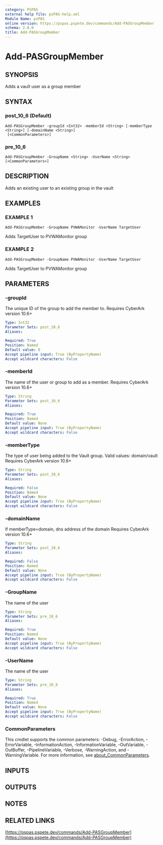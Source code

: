 ```yaml
---
category: PSPAS
external help file: psPAS-help.xml
Module Name: psPAS
online version: https://pspas.pspete.dev/commands/Add-PASGroupMember
schema: 2.0.0
title: Add-PASGroupMember
---
```


# Add-PASGroupMember

## SYNOPSIS
Adds a vault user as a group member

## SYNTAX

### post_10_6 (Default)
```
Add-PASGroupMember -groupId <Int32> -memberId <String> [-memberType <String>] [-domainName <String>]
 [<CommonParameters>]
```

### pre_10_6
```
Add-PASGroupMember -GroupName <String> -UserName <String> [<CommonParameters>]
```

## DESCRIPTION
Adds an existing user to an existing group in the vault

## EXAMPLES

### EXAMPLE 1
```
Add-PASGroupMember -GroupName PVWAMonitor -UserName TargetUser
```

Adds TargetUser to PVWAMonitor group

### EXAMPLE 2
```
Add-PASGroupMember -GroupName PVWAMonitor -UserName TargetUser
```

Adds TargetUser to PVWAMonitor group

## PARAMETERS

### -groupId
The unique ID of the group to add the member to.
Requires CyberArk version 10.6+

```yaml
Type: Int32
Parameter Sets: post_10_6
Aliases:

Required: True
Position: Named
Default value: 0
Accept pipeline input: True (ByPropertyName)
Accept wildcard characters: False
```

### -memberId
The name of the user or group to add as a member.
Requires CyberArk version 10.6+

```yaml
Type: String
Parameter Sets: post_10_6
Aliases:

Required: True
Position: Named
Default value: None
Accept pipeline input: True (ByPropertyName)
Accept wildcard characters: False
```

### -memberType
The type of user being added to the Vault group.
Valid values: domain/vault
Requires CyberArk version 10.6+

```yaml
Type: String
Parameter Sets: post_10_6
Aliases:

Required: False
Position: Named
Default value: None
Accept pipeline input: True (ByPropertyName)
Accept wildcard characters: False
```

### -domainName
If memberType=domain, dns address of the domain
Requires CyberArk version 10.6+

```yaml
Type: String
Parameter Sets: post_10_6
Aliases:

Required: False
Position: Named
Default value: None
Accept pipeline input: True (ByPropertyName)
Accept wildcard characters: False
```

### -GroupName
The name of the user

```yaml
Type: String
Parameter Sets: pre_10_6
Aliases:

Required: True
Position: Named
Default value: None
Accept pipeline input: True (ByPropertyName)
Accept wildcard characters: False
```

### -UserName
The name of the user

```yaml
Type: String
Parameter Sets: pre_10_6
Aliases:

Required: True
Position: Named
Default value: None
Accept pipeline input: True (ByPropertyName)
Accept wildcard characters: False
```

### CommonParameters
This cmdlet supports the common parameters: -Debug, -ErrorAction, -ErrorVariable, -InformationAction, -InformationVariable, -OutVariable, -OutBuffer, -PipelineVariable, -Verbose, -WarningAction, and -WarningVariable. For more information, see [about_CommonParameters](http://go.microsoft.com/fwlink/?LinkID=113216).

## INPUTS

## OUTPUTS

## NOTES

## RELATED LINKS

[https://pspas.pspete.dev/commands/Add-PASGroupMember](https://pspas.pspete.dev/commands/Add-PASGroupMember)

